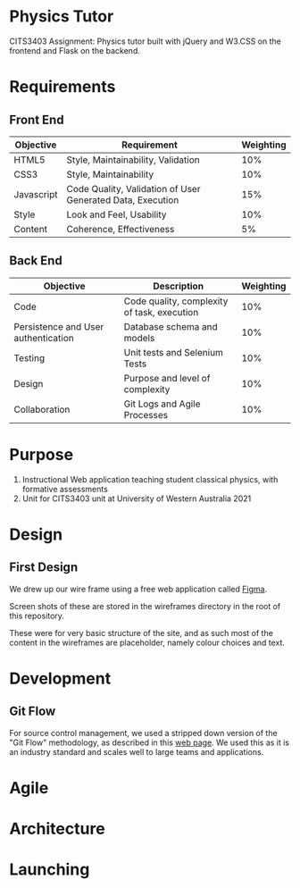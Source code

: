 # Physics Tutor

CITS3403 Assignment: Physics tutor built with jQuery and W3.CSS on the frontend and Flask on the backend.

# Requirements

## Front End

| Objective  | Requirement                                                | Weighting |
| ---------- | ---------------------------------------------------------- | --------- |
| HTML5      | Style, Maintainability, Validation                         | 10%       |
| CSS3       | Style, Maintainability                                     | 10%       |
| Javascript | Code Quality, Validation of User Generated Data, Execution | 15%       |
| Style      | Look and Feel, Usability                                   | 10%       |
| Content    | Coherence, Effectiveness                                   | 5%        |

## Back End

| Objective                           | Description                                 | Weighting |
| ----------------------------------- | ------------------------------------------- | --------- |
| Code                                | Code quality, complexity of task, execution | 10%       |
| Persistence and User authentication | Database schema and models                  | 10%       |
| Testing                             | Unit tests and Selenium Tests               | 10%       |
| Design                              | Purpose and level of complexity             | 10%       |
| Collaboration                       | Git Logs and Agile Processes                | 10%       |

# Purpose

1. Instructional Web application teaching student classical physics, with formative assessments
2. Unit for CITS3403 unit at University of Western Australia 2021

# Design

## First Design

We drew up our wire frame using a free web application called [Figma](https://www.figma.com).

Screen shots of these are stored in the wireframes directory in the root of this repository.

These were for very basic structure of the site, and as such most of the content in the wireframes are placeholder, namely colour choices and text.

# Development

## Git Flow

For source control management, we used a stripped down version of the "Git Flow" methodology, as described in this [web page](https://www.gitkraken.com/learn/git/git-flow).
We used this as it is an industry standard and scales well to large teams and applications.

# Agile

# Architecture

# Launching
